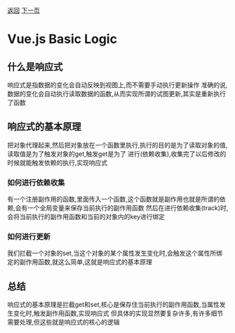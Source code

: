 [返回](../README.md)
[下一页]()
# Vue.js Basic Logic

## 什么是响应式
  响应式是指数据的变化会自动反映到视图上,而不需要手动执行更新操作
  准确的说,数据的变化会自动执行读取数据的函数,从而实现所谓的试图更新,其实是重新执行了函数

## 响应式的基本原理
  把对象代理起来,然后把对象放在一个函数里执行,执行的目的是为了读取对象的值,读取值是为了触发对象的get,触发get是为了
  进行(依赖收集),收集完了以后修改的时候就能触发依赖的执行,实现响应式

### 如何进行依赖收集
  有一个注册副作用的函数,里面传入一个函数,这个函数就是副作用也就是所谓的依赖,会有一个全局变量来保存当前执行的副作用函数
  然后在进行依赖收集(track)时,会将当前执行的副作用函数和当前的对象内的key进行绑定

### 如何进行更新
  我们拦截一个对象的set,当这个对象的某个属性发生变化时,会触发这个属性所绑定的副作用函数,就这么简单,这就是响应式的基本原理

## 总结
  响应式的基本原理是拦截get和set,核心是保存住当前执行的副作用函数,当属性发生变化时,触发副作用函数,实现响应式
  但具体的实现显然要复杂许多,有许多细节需要处理,但这些就是响应式的核心的逻辑
